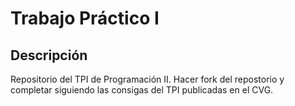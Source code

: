# Trabajo Práctico I

## Descripción

Repositorio del TPI de Programación II. Hacer fork del repostorio y completar siguiendo las consigas del TPI publicadas en el CVG.